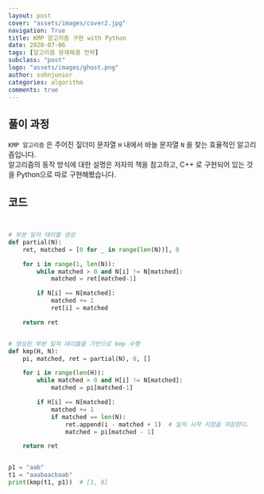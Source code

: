 ```yaml
---
layout: post
cover: "assets/images/cover2.jpg"
navigation: True
title: KMP 알고리즘 구현 with Python
date: 2020-07-06
tags: [알고리즘 문제해결 전략]
subclass: "post"
logo: "assets/images/ghost.png"
author: sohnjunior
categories: algorithm
comments: true
---
```


## 풀이 과정

`KMP 알고리즘` 은 주어진 짚더미 문자열 `H` 내에서 바늘 문자열 `N` 을 찾는 효율적인 알고리즘입니다. <br>
알고리즘의 동작 방식에 대한 설명은 저자의 책을 참고하고, C++ 로 구현되어 있는 것을 Python으로 따로 구현해봤습니다. <br>

## 코드

```python


# 부분 일치 테이블 생성
def partial(N):
    ret, matched = [0 for _ in range(len(N))], 0

    for i in range(1, len(N)):
        while matched > 0 and N[i] != N[matched]:
            matched = ret[matched-1]

        if N[i] == N[matched]:
            matched += 1
            ret[i] = matched

    return ret


# 생성된 부분 일치 테이블을 기반으로 kmp 수행
def kmp(H, N):
    pi, matched, ret = partial(N), 0, []

    for i in range(len(H)):
        while matched > 0 and H[i] != N[matched]:
            matched = pi[matched-1]

        if H[i] == N[matched]:
            matched += 1
            if matched == len(N):
                ret.append(i - matched + 1)  # 일치 시작 지점을 저장한다.
                matched = pi[matched - 1]

    return ret


p1 = "aab"
t1 = "aaabaacbaab"
print(kmp(t1, p1))  # [1, 8]


```
